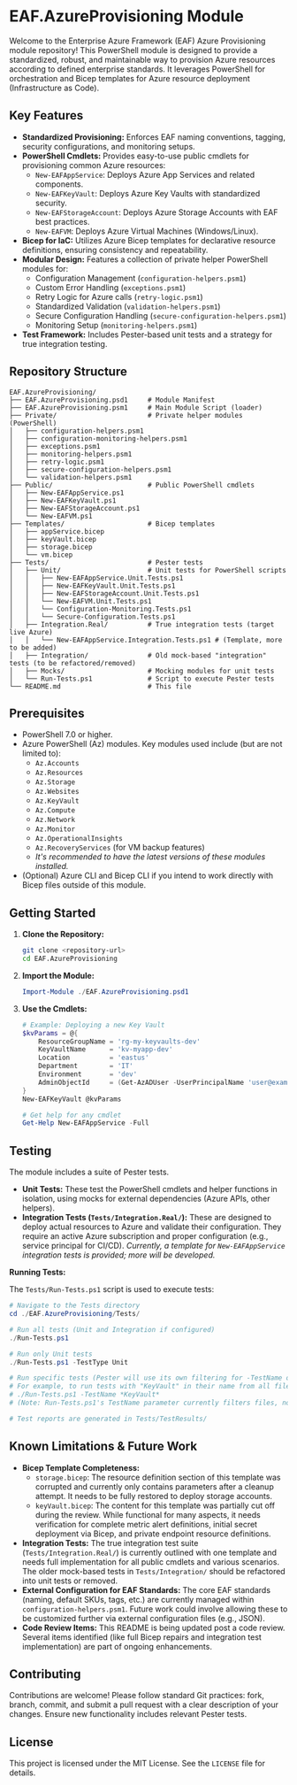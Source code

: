 # EAF.AzureProvisioning Module

Welcome to the Enterprise Azure Framework (EAF) Azure Provisioning module repository! This PowerShell module is designed to provide a standardized, robust, and maintainable way to provision Azure resources according to defined enterprise standards. It leverages PowerShell for orchestration and Bicep templates for Azure resource deployment (Infrastructure as Code).

## Key Features

*   **Standardized Provisioning:** Enforces EAF naming conventions, tagging, security configurations, and monitoring setups.
*   **PowerShell Cmdlets:** Provides easy-to-use public cmdlets for provisioning common Azure resources:
    *   `New-EAFAppService`: Deploys Azure App Services and related components.
    *   `New-EAFKeyVault`: Deploys Azure Key Vaults with standardized security.
    *   `New-EAFStorageAccount`: Deploys Azure Storage Accounts with EAF best practices.
    *   `New-EAFVM`: Deploys Azure Virtual Machines (Windows/Linux).
*   **Bicep for IaC:** Utilizes Azure Bicep templates for declarative resource definitions, ensuring consistency and repeatability.
*   **Modular Design:** Features a collection of private helper PowerShell modules for:
    *   Configuration Management (`configuration-helpers.psm1`)
    *   Custom Error Handling (`exceptions.psm1`)
    *   Retry Logic for Azure calls (`retry-logic.psm1`)
    *   Standardized Validation (`validation-helpers.psm1`)
    *   Secure Configuration Handling (`secure-configuration-helpers.psm1`)
    *   Monitoring Setup (`monitoring-helpers.psm1`)
*   **Test Framework:** Includes Pester-based unit tests and a strategy for true integration testing.

## Repository Structure

```
EAF.AzureProvisioning/
├── EAF.AzureProvisioning.psd1     # Module Manifest
├── EAF.AzureProvisioning.psm1     # Main Module Script (loader)
├── Private/                       # Private helper modules (PowerShell)
│   ├── configuration-helpers.psm1
│   ├── configuration-monitoring-helpers.psm1
│   ├── exceptions.psm1
│   ├── monitoring-helpers.psm1
│   ├── retry-logic.psm1
│   ├── secure-configuration-helpers.psm1
│   └── validation-helpers.psm1
├── Public/                        # Public PowerShell cmdlets
│   ├── New-EAFAppService.ps1
│   ├── New-EAFKeyVault.ps1
│   ├── New-EAFStorageAccount.ps1
│   └── New-EAFVM.ps1
├── Templates/                     # Bicep templates
│   ├── appService.bicep
│   ├── keyVault.bicep
│   ├── storage.bicep
│   └── vm.bicep
├── Tests/                         # Pester tests
│   ├── Unit/                      # Unit tests for PowerShell scripts
│   │   ├── New-EAFAppService.Unit.Tests.ps1
│   │   ├── New-EAFKeyVault.Unit.Tests.ps1
│   │   ├── New-EAFStorageAccount.Unit.Tests.ps1
│   │   └── New-EAFVM.Unit.Tests.ps1
│   │   └── Configuration-Monitoring.Tests.ps1
│   │   └── Secure-Configuration.Tests.ps1
│   ├── Integration.Real/          # True integration tests (target live Azure)
│   │   └── New-EAFAppService.Integration.Tests.ps1 # (Template, more to be added)
│   ├── Integration/               # Old mock-based "integration" tests (to be refactored/removed)
│   ├── Mocks/                     # Mocking modules for unit tests
│   └── Run-Tests.ps1              # Script to execute Pester tests
└── README.md                      # This file
```

## Prerequisites

*   PowerShell 7.0 or higher.
*   Azure PowerShell (Az) modules. Key modules used include (but are not limited to):
    *   `Az.Accounts`
    *   `Az.Resources`
    *   `Az.Storage`
    *   `Az.Websites`
    *   `Az.KeyVault`
    *   `Az.Compute`
    *   `Az.Network`
    *   `Az.Monitor`
    *   `Az.OperationalInsights`
    *   `Az.RecoveryServices` (for VM backup features)
    *   *It's recommended to have the latest versions of these modules installed.*
*   (Optional) Azure CLI and Bicep CLI if you intend to work directly with Bicep files outside of this module.

## Getting Started

1.  **Clone the Repository:**
    ```bash
    git clone <repository-url>
    cd EAF.AzureProvisioning
    ```
2.  **Import the Module:**
    ```powershell
    Import-Module ./EAF.AzureProvisioning.psd1
    ```
3.  **Use the Cmdlets:**
    ```powershell
    # Example: Deploying a new Key Vault
    $kvParams = @{
        ResourceGroupName = 'rg-my-keyvaults-dev'
        KeyVaultName      = 'kv-myapp-dev'
        Location          = 'eastus'
        Department        = 'IT'
        Environment       = 'dev'
        AdminObjectId     = (Get-AzADUser -UserPrincipalName 'user@example.com').Id # Or other principal ID
    }
    New-EAFKeyVault @kvParams

    # Get help for any cmdlet
    Get-Help New-EAFAppService -Full
    ```

## Testing

The module includes a suite of Pester tests.

*   **Unit Tests:** These test the PowerShell cmdlets and helper functions in isolation, using mocks for external dependencies (Azure APIs, other helpers).
*   **Integration Tests (`Tests/Integration.Real/`):** These are designed to deploy actual resources to Azure and validate their configuration. They require an active Azure subscription and proper configuration (e.g., service principal for CI/CD). *Currently, a template for `New-EAFAppService` integration tests is provided; more will be developed.*

**Running Tests:**

The `Tests/Run-Tests.ps1` script is used to execute tests:

```powershell
# Navigate to the Tests directory
cd ./EAF.AzureProvisioning/Tests/

# Run all tests (Unit and Integration if configured)
./Run-Tests.ps1

# Run only Unit tests
./Run-Tests.ps1 -TestType Unit

# Run specific tests (Pester will use its own filtering for -TestName on Describe/It blocks)
# For example, to run tests with "KeyVault" in their name from all files:
# ./Run-Tests.ps1 -TestName *KeyVault* 
# (Note: Run-Tests.ps1's TestName parameter currently filters files, not Pester test names directly)

# Test reports are generated in Tests/TestResults/
```

## Known Limitations & Future Work

*   **Bicep Template Completeness:**
    *   `storage.bicep`: The resource definition section of this template was corrupted and currently only contains parameters after a cleanup attempt. It needs to be fully restored to deploy storage accounts.
    *   `keyVault.bicep`: The content for this template was partially cut off during the review. While functional for many aspects, it needs verification for complete metric alert definitions, initial secret deployment via Bicep, and private endpoint resource definitions.
*   **Integration Tests:** The true integration test suite (`Tests/Integration.Real/`) is currently outlined with one template and needs full implementation for all public cmdlets and various scenarios. The older mock-based tests in `Tests/Integration/` should be refactored into unit tests or removed.
*   **External Configuration for EAF Standards:** The core EAF standards (naming, default SKUs, tags, etc.) are currently managed within `configuration-helpers.psm1`. Future work could involve allowing these to be customized further via external configuration files (e.g., JSON).
*   **Code Review Items:** This README is being updated post a code review. Several items identified (like full Bicep repairs and integration test implementation) are part of ongoing enhancements.

## Contributing

Contributions are welcome! Please follow standard Git practices: fork, branch, commit, and submit a pull request with a clear description of your changes. Ensure new functionality includes relevant Pester tests.

## License

This project is licensed under the MIT License. See the `LICENSE` file for details.
